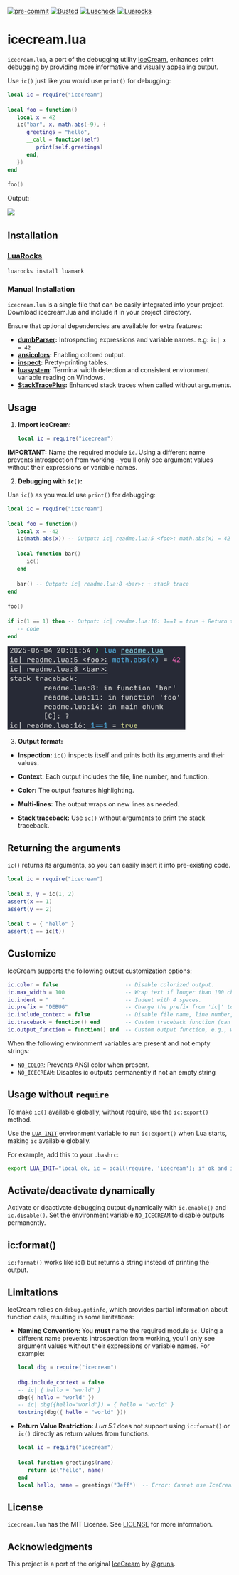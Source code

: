 [![pre-commit](https://img.shields.io/badge/pre--commit-enabled-brightgreen?logo=pre-commit)](https://github.com/pre-commit/pre-commit)
[![Busted](https://github.com/jeffzi/icecream.lua/actions/workflows/busted.yml/badge.svg)](https://github.com/jeffzi/icecream.lua/actions/workflows/busted.yml)
[![Luacheck](https://github.com/jeffzi/icecream.lua/actions/workflows/luacheck.yml/badge.svg)](https://github.com/jeffzi/icecream.lua/actions/workflows/luacheck.yml)
[![Luarocks](https://img.shields.io/luarocks/v/jeffzi/icecream?label=Luarocks&logo=Lua)](https://luarocks.org/modules/jeffzi/icecream)

# icecream.lua

`icecream.lua`, a port of the debugging utility [IceCream](https://github.com/gruns/icecream),
enhances print debugging by providing more informative and visually appealing output.

Use `ic()` just like you would use `print()` for debugging:

```lua
local ic = require("icecream")

local foo = function()
   local x = 42
   ic("bar", x, math.abs(-9), {
      greetings = "hello",
      __call = function(self)
         print(self.greetings)
      end,
   })
end

foo()
```

Output:

![](demo.png)

## Installation

### [LuaRocks](https://luarocks.org/)

```shell
luarocks install luamark
```

### Manual Installation

`icecream.lua` is a single file that can be easily integrated into your project.
Download icecream.lua and include it in your project directory.

Ensure that optional dependencies are available for extra features:

- **[dumbParser](https://github.com/ReFreezed/DumbLuaParser/blob/master/dumbParser.lua):** Introspecting expressions and variable names. e.g: `ic| x = 42`
- **[ansicolors](https://github.com/kikito/ansicolors.lua):** Enabling colored output.
- **[inspect](https://github.com/kikito/inspect.lua):** Pretty-printing tables.
- **[luasystem](https://github.com/lunarmodules/luasystem):** Terminal width detection and consistent environment variable reading on Windows.
- **[StackTracePlus](https://github.com/ignacio/StackTracePlus):** Enhanced stack traces when called without arguments.

## Usage

1. **Import IceCream:**

   ```lua
   local ic = require("icecream")
   ```

**IMPORTANT:** Name the required module `ic`. Using a different name prevents introspection from working - you'll only see argument values without their expressions or variable names.

2. **Debugging with `ic()`:**

Use `ic()` as you would use `print()` for debugging:

```lua
local ic = require("icecream")

local foo = function()
   local x = -42
   ic(math.abs(x)) -- Output: ic| readme.lua:5 <foo>: math.abs(x) = 42

   local function bar()
      ic()
   end

   bar() -- Output: ic| readme.lua:8 <bar>: + stack trace
end

foo()

if ic(1 == 1) then -- Output: ic| readme.lua:16: 1==1 = true + Return true
   -- code
end
```

<img src="basic_example.png" width="400">

3. **Output format:**

- **Inspection:** `ic()` inspects itself and prints both its arguments and their values.

- **Context**: Each output includes the file, line number, and function.

- **Color:** The output features highlighting.

- **Multi-lines:** The output wraps on new lines as needed.

- **Stack traceback:** Use `ic()` without arguments to print the stack traceback.

## Returning the arguments

`ic()` returns its arguments, so you can easily insert it into pre-existing code.

```lua
local ic = require("icecream")

local x, y = ic(1, 2)
assert(x == 1)
assert(y == 2)

local t = { "hello" }
assert(t == ic(t))
```

## Customize

IceCream supports the following output customization options:

```lua
ic.color = false                     -- Disable colorized output.
ic.max_width = 100                   -- Wrap text if longer than 100 characters.
ic.indent = "    "                   -- Indent with 4 spaces.
ic.prefix = "DEBUG"                  -- Change the prefix from 'ic|' to 'DEBUG'.
ic.include_context = false           -- Disable file name, line number, and function name output.
ic.traceback = function() end        -- Custom traceback function (can be nil), defaults to debug.traceback.
ic.output_function = function() end  -- Custom output function, e.g., write to a file.
```

When the following environment variables are present and not empty strings:

- [`NO_COLOR`](https://no-color.org/): Prevents ANSI color when present.
- `NO_ICECREAM`: Disables ic outputs permanently if not an empty string

## Usage without `require`

To make `ic()` available globally, without require, use the `ic:export()` method.

Use the [`LUA_INIT`](https://www.lua.org/manual/5.1/lua.html) environment variable to run `ic:export()`
when Lua starts, making `ic` available globally.

For example, add this to your `.bashrc`:

```bash
export LUA_INIT="local ok, ic = pcall(require, 'icecream'); if ok and ic.export then ic:export() end"
```

## Activate/deactivate dynamically

Activate or deactivate debugging output dynamically with `ic.enable()` and `ic.disable()`. Set the environment variable `NO_ICECREAM` to disable outputs permanently.

## ic:format()

`ic:format()` works like ic() but returns a string instead of printing the output.

## Limitations

IceCream relies on `debug.getinfo`, which provides partial information about function calls, resulting in some limitations:

- **Naming Convention:** You **must** name the required module `ic`. Using a different name prevents introspection from working, you'll only see argument values without their expressions or variable names. For example:

  ```lua
  local dbg = require("icecream")

  dbg.include_context = false
  -- ic| { hello = "world" }
  dbg({ hello = "world" })
  -- ic| dbg({hello="world"}) = { hello = "world" }
  tostring(dbg({ hello = "world" }))
  ```

- **Return Value Restriction:** _Lua 5.1_ does not support using `ic:format()` or `ic()` directly as return values from functions.

  ```lua
  local ic = require("icecream")

  local function greetings(name)
     return ic("hello", name)
  end
  local hello, name = greetings("Jeff")  -- Error: Cannot use IceCream as a return value
  ```

## License

`icecream.lua` has the MIT License. See [LICENSE](LICENSE) for more information.

## Acknowledgments

This project is a port of the original [IceCream](https://github.com/gruns/icecream) by [@gruns](https://github.com/gruns).

